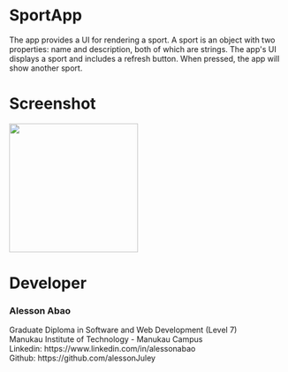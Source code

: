 # SportApp
The app provides a UI for rendering a sport. A sport is an object with two properties: name and description, both of which are strings. The app's UI displays a sport and includes a refresh button. When pressed, the app will show another sport.

<h1>Screenshot</h1>
<img width="233" src="https://github.com/alessonJuley/SportApp/assets/92022487/25ee7a29-44f7-4005-bc59-5a223534ae8b">

<h1>Developer</h1>
<h3>Alesson Abao</h3>
Graduate Diploma in Software and Web Development (Level 7)<br>
Manukau Institute of Technology - Manukau Campus <br>
Linkedin: https://www.linkedin.com/in/alessonabao <br>
Github: https://github.com/alessonJuley <br>
